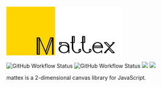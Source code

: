 <img src="logowide.png" width="305" height="128"></img>

![GitHub Workflow Status](https://img.shields.io/github/workflow/status/matsuite/mattex/Continuous%20Integration?label=CI)
![GitHub Workflow Status](https://img.shields.io/github/workflow/status/matsuite/mattex/Minify%20Workflow?label=Minify)
<a href="https://github.com/matsuite/mattex/wiki "><img src="https://img.shields.io/badge/links-wiki%20-brightgreen" /></a>
<a href="https://mattexdoc.matthyno.repl.co/"><img src="https://img.shields.io/badge/links-docs%20-brightgreen" /></a>

mattex is a 2-dimensional canvas library for JavaScript.
